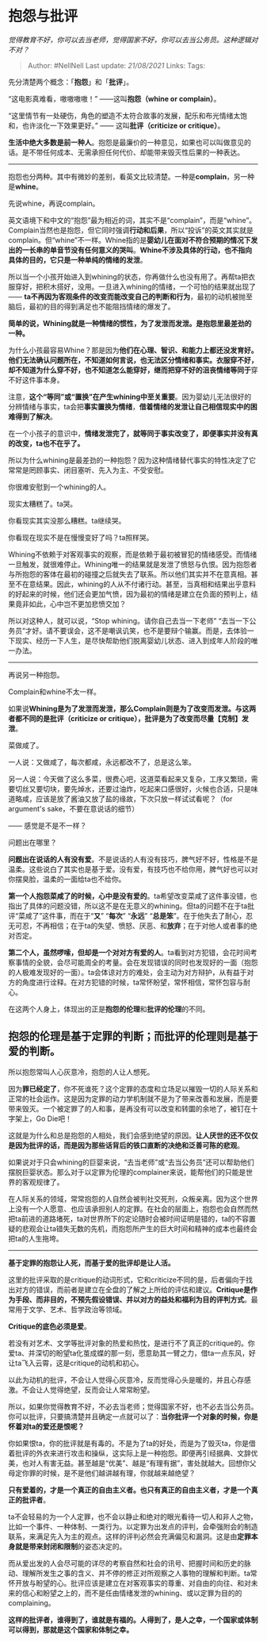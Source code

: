 # 抱怨与批评
*觉得教育不好，你可以去当老师，觉得国家不好，你可以去当公务员。这种逻辑对不对？*

> Author: #NellNell
Last update: *21/08/2021*
Links:
Tags:

先分清楚两个概念：「**抱怨**」和「**批评**」。

“这电影真难看，嗷嗷嗷嗷！” ——这叫**抱怨（whine or complain）**。

“这里情节有一处硬伤，角色的塑造不太符合故事的发展，配乐和布光情绪太饱和，也许淡化一下效果更好。” —— 这叫**批评（criticize or critique）**。

**生活中绝大多数是前一种人**。抱怨是最廉价的一种意见，如果也可以叫做意见的话。是不带任何成本、无需承担任何代价、却能带来毁灭性后果的一种表达。

---

抱怨也分两种。其中有微妙的差别，看英文比较清楚。一种是**complain**，另一种是**whine**。

先说whine，再说complain。

英文语境下和中文的“抱怨”最为相近的词，其实不是“complain”，而是“whine”。Complain当然也是抱怨，但它同时强调**行动和后果**，所以“投诉”的英文其实就是complain。但“whine”不一样。Whine指的是**婴幼儿在面对不符合预期的情况下发出的一长串的单音节没有任何意义的哭叫**。**Whine不涉及具体的行动，也不指向具体的目的，它只是一种单纯的情绪的发泄**。

所以当一个小孩开始进入到whining的状态，你再做什么也没有用了。再帮ta把衣服穿好，把积木搭好，没用。一旦进入whining的情绪，一个可怕的结果就出现了—— **ta不再因为客观条件的改变而能改变自己的判断和行为**，最初的动机被抛至脑后，最初的目的得到满足也不能阻挡情绪的爆发了。

**简单的说，Whining就是一种情绪的惯性，为了发泄而发泄。是抱怨里最差劲的一种。**

为什么小孩最容易Whine？那是因为**他们在心理、智识、和能力上都还没发育好。**他们无法确认问题所在，不知道如何言说，**也无法区分情绪和事实**。衣服穿不好，却不知道为什么穿不好，也不知道怎么能穿好，继而把穿不好的沮丧情绪**等同于**穿不好这件事本身。

注意，**这个“等同”或“置换”在产生whining中至关重要**。因为婴幼儿无法很好的分辨情绪与事实，ta会把**事实置换为情绪**，**借着情绪的发泄让自己相信现实中的困难得到了解决**。

在一个小孩子的意识中，**情绪发泄完了，就等同于事实改变了，即便事实并没有真的改变，ta也不在乎了。**

所以为什么whining是最差劲的一种抱怨？因为这种情绪替代事实的特性决定了它常常是罔顾事实、闭目塞听、先入为主、不受安慰。

你很难安慰到一个whining的人。

现实太糟糕了。ta哭。

你看现实其实没那么糟糕。ta继续哭。

你看现在现实不是在慢慢变好了吗？ta照样哭。

Whining不依赖于对客观事实的观察，而是依赖于最初被冒犯的情绪感受。而情绪一旦触发，就很难停止。Whining唯一的结果就是发泄了愤怒与仇恨。因为抱怨者与所抱怨的客体在最初的碰撞之后就失去了联系。所以他们其实并不在意真相。甚至不在意结果。因此，whining的人从不付诸行动。甚至，当真相和结果出乎意料的好起来的时候，他们还会更加气愤，因为最初的情绪是建立在负面的预判上，结果竟非如此，心中岂不更加悲愤交加？

所以对这种人，就可以说，“Stop whining。请你自己去当一下老师” “去当一下公务员”才好。请不要误会，这不是嘲讽讥笑，也不是要辩个输赢。而是，去体验一下现实、经历一下人生，是尽快帮助他们脱离婴幼儿状态、进入到成年人阶段的唯一办法。

---

再说另一种抱怨。

Complain和whine不太一样。

如果说**Whining是为了发泄而发泄，那么Complain则是为了改变而发泄。与这两者都不同的是批评（criticize or critique），批评是为了改变而尽量【克制】发泄**。

菜做咸了。

一人说：又做咸了，每次都咸，永远都改不了，总是这么笨。

另一人说：今天做了这么多菜，很费心吧，这道菜看起来又复杂，工序又繁琐，需要切丝又要切块，要先焯水，还要过油炸，吃起来口感很好，火候也合适，只是味道略咸，应该是放了酱油又放了盐的缘故，下次只放一样试试看呢？（for argument's sake，不要在意说话的细节）

—— 感觉是不是不一样？

问题出在哪里？

**问题出在说话的人有没有爱**。不是说话的人有没有技巧，脾气好不好，性格是不是温柔。这些说白了其实也是基于爱。没有爱，有技巧也不给你用，脾气好也可以对你摆臭脸，温柔的一面给ta也不给你。

**第一个人抱怨菜咸了的时候，心中是没有爱的**。ta希望改变菜咸了这件事没错，也指出了具体的问题没错，所以这不是在无意义的whining。但ta的问题不在于ta批评“菜咸了”这件事，而在于“**又**” “**每次**” “**永远**” “**总是笨**”。在于他失去了耐心，忍无可忍，不再相信；在于ta的失望、愤怒、厌恶、和**放弃**；在于对他人或者事的绝对否定。

**第二个人，虽然啰嗦，但却是一个对对方有爱的人**。ta看到对方犯错，会花时间考察事情的全貌，会尽可能周全的考量。会在发现错误的同时也发现好的一面（抱怨的人极难发现好的一面）。ta会体谅对方的难处，会主动为对方辩护，从有益于对方的角度进行诠释。在对方犯错的时候，ta常怀盼望，常怀相信，常怀包容与耐心。

在这两个人身上，体现出的正是**抱怨的伦理**和**批评的伦理**的不同。

## 抱怨的伦理是基于定罪的判断；而批评的伦理则是基于爱的判断。

所以抱怨常叫人心灰意冷，抱怨的人让人想死。

因为**罪已经定了**，你不死谁死？这个定罪的态度和立场足以摧毁一切的人际关系和正常的社会运作。这是因为定罪的动力学机制就不是为了带来改善和发展，而是要带来毁灭。一个被定罪了的人和事，是再没有可以改变和转圜的余地了，被钉在十字架上，Go Die吧！

这就是为什么和总是抱怨的人相处，我们会感到绝望的原因。**让人厌世的还不仅仅是因为批评的话，而是因为那些话背后的铁口直断的决绝和泛善可陈的悲观**。

如果说对于只会whining的巨婴来说，“去当老师”或“去当公务员”还可以帮助他们摆脱巨婴状态。那么对于以定罪为伦理的complainer来说，能帮他们的只能是世界的客观规律了。

在人际关系的领域，常常抱怨的人自然会被判社交死刑，众叛亲离。因为这个世界上没有一个人愿意、也应该承担别人的定罪。在社会的层面上，抱怨也会自然而然把ta前进的道路堵死，ta对世界所下的定论随时会被时间证明是错的，ta的不容置疑的悲观会让ta错失无数的先机，而抱怨所产生的巨大时间和精神的成本也最终会把ta的人生拖垮。

---

**基于定罪的抱怨让人死，而基于爱的批评却是让人活。**

这里的批评采取的是critique的动词形式，它和criticize不同的是，后者偏向于找出对方的错误，而前者是建立在全盘的了解之上所给的评估和建议。**Critique是作为手段、而非目的，不预先假设错误、并以对方的益处和福利为目的评判方式**。最常用于文学、艺术、哲学政治等领域。

**Critique的底色必须是爱**。

若没有对艺术、文学等批评对象的热爱和热忱，是进行不了真正的critique的。你爱ta、并深切的盼望ta化茧成蝶的那一刻，愿意助其一臂之力，借ta一点东风，好让ta飞入云霄，这是critique的动机和初心。

以此为动机的批评，不会让人觉得心灰意冷，反而觉得心头是暖的，并且心存感激。不会让人觉得绝望，反而会让人常常盼望。

所以，如果你觉得教育不好，不必去当老师；觉得国家不好，也不必去当公务员。你可以批评，只要搞清楚并且确定一点就可以了：**当你批评一个对象的时候，你是怀着对ta的爱还是恨呢？**

你如果恨ta，你的批评就是有毒的。不是为了ta的好处，而是为了毁灭ta，你是借着批评的外衣来进行攻击和操纵，这实际上是一种抱怨。即便再引经据典、文辞优美，也对人有害无益。甚至越是“优美”、越是“有理有据”，害处就越大。回想你父母定你罪的时候，是不是他们越讲越有理，你就越来越绝望？

**只有爱着的，才是一个真正的自由主义者。也只有真正的自由主义者，才是一个真正的批评者**。

ta不会轻易的为一个人定罪，也不会以静止和绝对的眼光看待一切人和非人之物，比如一个事件、一种体制、一类行为。以定罪为出发点的评判，会牵强附会的制造联系，来满足先入为主的观点。这样的评判必然会充满偏见和漏洞。这是由**定罪本身就是带来封闭和限制**的姿态决定的。

而从爱出发的人会尽可能的详尽的考察自然和社会的讯号、把握时间和历史的脉动、理解所发生之事的含义、并不停的修正对所观察之人事物的理解和判断。ta常怀开放与盼望的心。批评应该是建立在对客观事实的尊重、对自由的向往、和对未来的信心和盼望之上的，而不是任由情绪发泄的whining、或以定罪为目的的complaining。

**这样的批评者，谁得到了，谁就是有福的。人得到了，是人之幸，一个国家或体制可以得到，那就是这个国家和体制之幸。**
